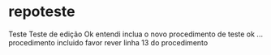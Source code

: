 # repoteste
Teste
Teste de edição
Ok entendi
inclua o novo procedimento de teste
ok ... procedimento incluido
favor rever linha 13 do procedimento
